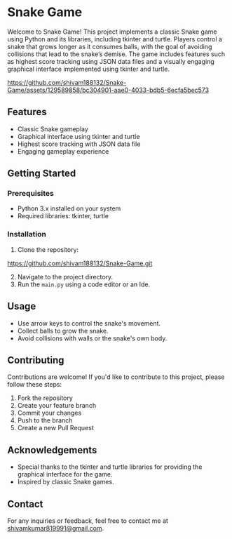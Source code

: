 # Snake Game

Welcome to Snake Game! This project implements a classic Snake game using Python and its libraries, including tkinter and turtle. Players control a snake that grows longer as it consumes balls, with the goal of avoiding collisions that lead to the snake’s demise. The game includes features such as highest score tracking using JSON data files and a visually engaging graphical interface implemented using tkinter and turtle.


https://github.com/shivam188132/Snake-Game/assets/129589858/bc304901-aae0-4033-bdb5-6ecfa5bec573


## Features

- Classic Snake gameplay
- Graphical interface using tkinter and turtle
- Highest score tracking with JSON data file
- Engaging gameplay experience

## Getting Started

### Prerequisites

- Python 3.x installed on your system
- Required libraries: tkinter, turtle

### Installation

1. Clone the repository:

https://github.com/shivam188132/Snake-Game.git

2. Navigate to the project directory.
3. Run the `main.py` using a code editor or an Ide.


## Usage

- Use arrow keys to control the snake's movement.
- Collect balls to grow the snake.
- Avoid collisions with walls or the snake's own body.

## Contributing

Contributions are welcome! If you'd like to contribute to this project, please follow these steps:

1. Fork the repository
2. Create your feature branch 
3. Commit your changes 
4. Push to the branch 
5. Create a new Pull Request


## Acknowledgements

- Special thanks to the tkinter and turtle libraries for providing the graphical interface for the game.
- Inspired by classic Snake games.

## Contact

For any inquiries or feedback, feel free to contact me at shivamkumar819991@gmail.com.


